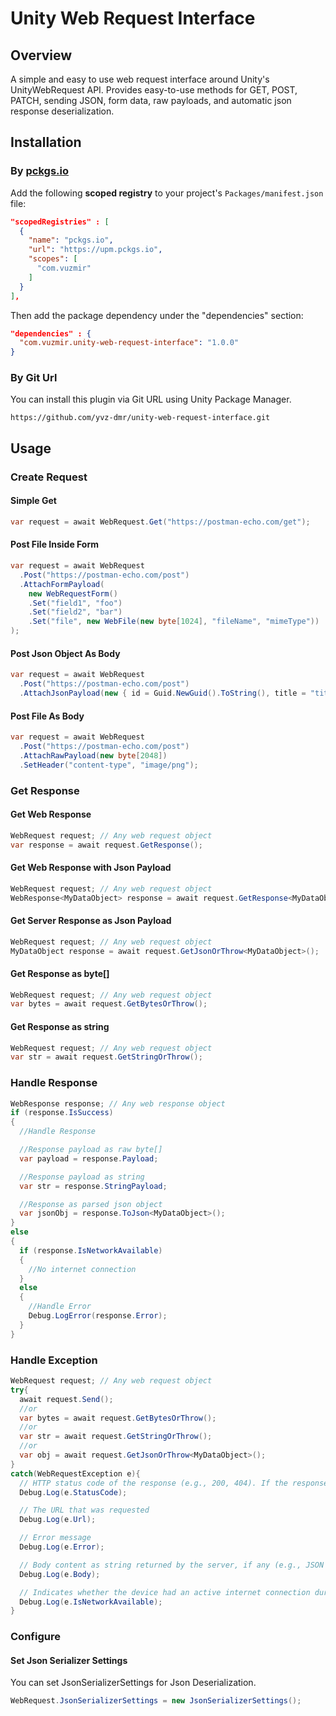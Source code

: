 # Unity Web Request Interface

## Overview
A simple and easy to use web request interface around Unity's UnityWebRequest API.
Provides easy-to-use methods for GET, POST, PATCH, sending JSON, form data, raw payloads, and automatic json response deserialization.

## Installation


### By [pckgs.io](https://pckgs.io)

Add the following **scoped registry** to your project's `Packages/manifest.json` file:

```json
"scopedRegistries" : [
  {
    "name": "pckgs.io",
    "url": "https://upm.pckgs.io",
    "scopes": [
      "com.vuzmir"
    ]
  }
],
```

Then add the package dependency under the "dependencies" section:

```json
"dependencies" : {
  "com.vuzmir.unity-web-request-interface": "1.0.0"
}
```

### By Git Url
You can install this plugin via Git URL using Unity Package Manager.

```
https://github.com/yvz-dmr/unity-web-request-interface.git
```

## Usage

### Create Request

#### Simple Get
```csharp
var request = await WebRequest.Get("https://postman-echo.com/get");
```

#### Post File Inside Form
```csharp
var request = await WebRequest
  .Post("https://postman-echo.com/post")
  .AttachFormPayload(
    new WebRequestForm()
    .Set("field1", "foo")
    .Set("field2", "bar")
    .Set("file", new WebFile(new byte[1024], "fileName", "mimeType"))
);
```
#### Post Json Object As Body
```csharp
var request = await WebRequest
  .Post("https://postman-echo.com/post")
  .AttachJsonPayload(new { id = Guid.NewGuid().ToString(), title = "title" });
```

#### Post File As Body
```csharp
var request = await WebRequest
  .Post("https://postman-echo.com/post")
  .AttachRawPayload(new byte[2048])
  .SetHeader("content-type", "image/png");
```

### Get Response

#### Get Web Response

```csharp
WebRequest request; // Any web request object
var response = await request.GetResponse();
```

#### Get Web Response with Json Payload

```csharp
WebRequest request; // Any web request object
WebResponse<MyDataObject> response = await request.GetResponse<MyDataObject>();
```

#### Get Server Response as Json Payload

```csharp
WebRequest request; // Any web request object
MyDataObject response = await request.GetJsonOrThrow<MyDataObject>();
```

#### Get Response as byte[]

```csharp
WebRequest request; // Any web request object
var bytes = await request.GetBytesOrThrow();
```

#### Get Response as string

```csharp
WebRequest request; // Any web request object
var str = await request.GetStringOrThrow();
```

### Handle Response

```csharp
WebResponse response; // Any web response object
if (response.IsSuccess)
{
  //Handle Response

  //Response payload as raw byte[]
  var payload = response.Payload;

  //Response payload as string
  var str = response.StringPayload;

  //Response as parsed json object
  var jsonObj = response.ToJson<MyDataObject>();
}
else
{
  if (response.IsNetworkAvailable)
  {
    //No internet connection
  }
  else
  {
    //Handle Error
    Debug.LogError(response.Error);
  }
}
```

### Handle Exception

```csharp
WebRequest request; // Any web request object
try{
  await request.Send();
  //or
  var bytes = await request.GetBytesOrThrow();
  //or
  var str = await request.GetStringOrThrow();
  //or
  var obj = await request.GetJsonOrThrow<MyDataObject>();
}
catch(WebRequestException e){
  // HTTP status code of the response (e.g., 200, 404). If the response couldn't be parsed (e.g., invalid JSON), this will be 0.
  Debug.Log(e.StatusCode);

  // The URL that was requested
  Debug.Log(e.Url);

  // Error message
  Debug.Log(e.Error);

  // Body content as string returned by the server, if any (e.g., JSON string, HTML, plain text)
  Debug.Log(e.Body);

  // Indicates whether the device had an active internet connection during the request
  Debug.Log(e.IsNetworkAvailable);
}
```

### Configure

#### Set Json Serializer Settings

You can set JsonSerializerSettings for Json Deserialization.

```csharp
WebRequest.JsonSerializerSettings = new JsonSerializerSettings();
```
